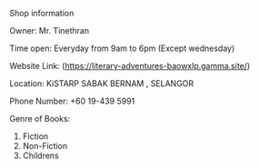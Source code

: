 Shop information

Owner:
Mr. Tinethran

Time open:
Everyday from 9am to 6pm (Except wednesday)

Website Link:
(https://literary-adventures-baowxlp.gamma.site/)

Location:
KiSTARP SABAK BERNAM , SELANGOR

Phone Number:
+60 19-439 5991

Genre of Books:
1. Fiction
2. Non-Fiction
3. Childrens
